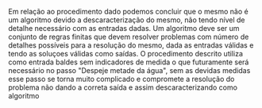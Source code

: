 Em relação ao procedimento dado podemos concluir que o mesmo não é um algoritmo
devido a descaracterização do mesmo, não tendo nível de detalhe necessário com as entradas dadas.
Um algoritmo deve ser um conjunto de regras finitas que devem resolver problemas com número de 
detalhes possíveis para a resolução do mesmo, dada as entradas válidas e tendo as soluçoes válidas como saídas.
O procedimento descrito utiliza como entrada baldes sem indicadores de medida o que futuramente será necessário no passo
"Despeje metade da água", sem as devidas medidas esse passo se torna muito complicado e compromete a resolução
do problema não dando a correta saída e assim descaracterizando como algoritmo
